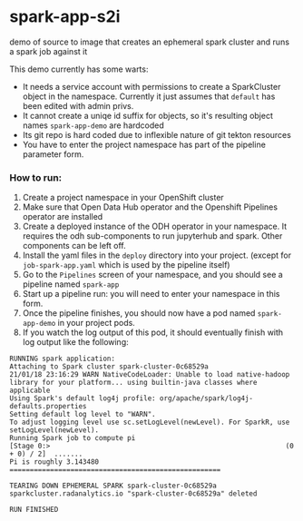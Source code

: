 # spark-app-s2i

demo of source to image that creates an ephemeral spark cluster and runs a spark job against it

This demo currently has some warts:
- It needs a service account with permissions to create a SparkCluster object in the namespace. Currently it just assumes that `default` has been edited with admin privs.
- It cannot create a uniqe id suffix for objects, so it's resulting object names `spark-app-demo` are hardcoded
- Its git repo is hard coded due to inflexible nature of git tekton resources
- You have to enter the project namespace has part of the pipeline parameter form.

### How to run:

1. Create a project namespace in your OpenShift cluster
1. Make sure that Open Data Hub operator and the Openshift Pipelines operator are installed
1. Create a deployed instance of the ODH operator in your namespace. It requires the odh sub-components to run jupyterhub and spark. Other components can be left off.
1. Install the yaml files in the `deploy` directory into your project. (except for `job-spark-app.yaml` which is used by the pipeline itself)
1. Go to the `Pipelines` screen of your namespace, and you should see a pipeline named `spark-app`
1. Start up a pipeline run: you will need to enter your namespace in this form.
1. Once the pipeline finishes, you should now have a pod named `spark-app-demo` in your project pods.
1. If you watch the log output of this pod, it should eventually finish with log output like the following:

```
RUNNING spark application:
Attaching to Spark cluster spark-cluster-0c68529a
21/01/18 23:16:29 WARN NativeCodeLoader: Unable to load native-hadoop library for your platform... using builtin-java classes where applicable
Using Spark's default log4j profile: org/apache/spark/log4j-defaults.properties
Setting default log level to "WARN".
To adjust logging level use sc.setLogLevel(newLevel). For SparkR, use setLogLevel(newLevel).
Running Spark job to compute pi
[Stage 0:>                                                          (0 + 0) / 2]  .......
Pi is roughly 3.143480
====================================================

TEARING DOWN EPHEMERAL SPARK spark-cluster-0c68529a
sparkcluster.radanalytics.io "spark-cluster-0c68529a" deleted

RUN FINISHED
```
